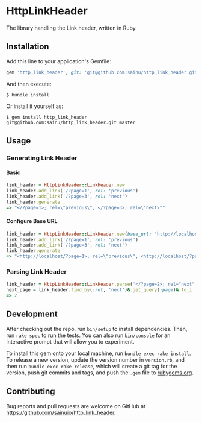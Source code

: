 # HttpLinkHeader

The library handling the Link header, written in Ruby.

## Installation

Add this line to your application's Gemfile:

```ruby
gem 'http_link_header', git: 'git@github.com:sainu/http_link_header.git', branch: 'master'
```

And then execute:

    $ bundle install

Or install it yourself as:

    $ gem install http_link_header git@github.com:sainu/http_link_header.git master

## Usage

### Generating Link Header

#### Basic

```rb
link_header = HttpLinkHeader::LinkHeader.new
link_header.add_link('/?page=1', rel: 'previous')
link_header.add_link('/?page=3', rel: 'next')
link_header.generate
=> "</?page=1>; rel=\"previous\", </?page=3>; rel=\"next\""
```

#### Configure Base URL

```rb
link_header = HttpLinkHeader::LinkHeader.new(base_url: 'http://localhost')
link_header.add_link('/?page=1', rel: 'previous')
link_header.add_link('/?page=3', rel: 'next')
link_header.generate
=> "<http://localhost/?page=1>; rel=\"previous\", <http://localhost/?page=3>; rel=\"next\""
```

### Parsing Link Header

```rb
link_header = HttpLinkHeader::LinkHeader.parse('</?page=2>; rel="next"')
next_page = link_header.find_by(:rel, 'next')&.get_query(:page)&.to_i
=> 2
```

## Development

After checking out the repo, run `bin/setup` to install dependencies. Then, run `rake spec` to run the tests. You can also run `bin/console` for an interactive prompt that will allow you to experiment.

To install this gem onto your local machine, run `bundle exec rake install`. To release a new version, update the version number in `version.rb`, and then run `bundle exec rake release`, which will create a git tag for the version, push git commits and tags, and push the `.gem` file to [rubygems.org](https://rubygems.org).

## Contributing

Bug reports and pull requests are welcome on GitHub at https://github.com/sainuio/http_link_header.

